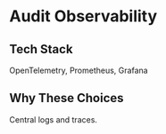# Audit Observability

## Tech Stack
OpenTelemetry, Prometheus, Grafana

## Why These Choices
Central logs and traces.
